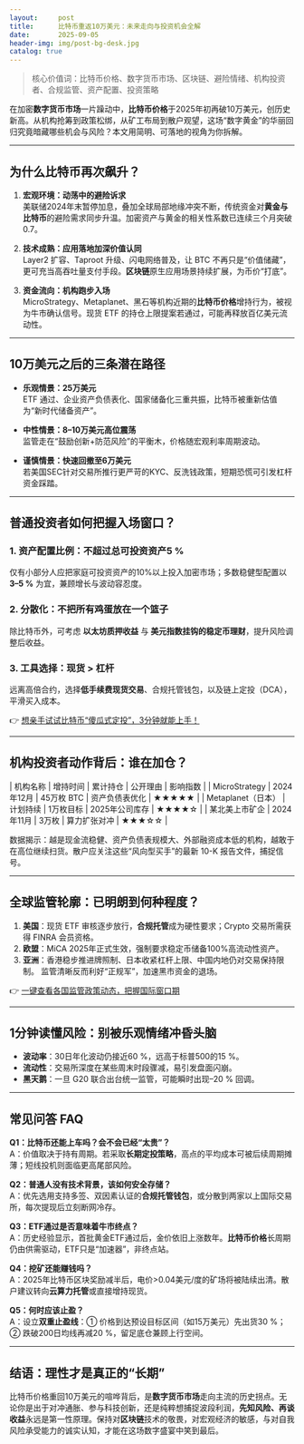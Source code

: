 ```yaml
---
layout:     post
title:      比特币重返10万美元：未来走向与投资机会全解
date:       2025-09-05
header-img: img/post-bg-desk.jpg
catalog: true
---
```


> 核心价值词：比特币价格、数字货币市场、区块链、避险情绪、机构投资者、合规监管、资产配置、投资策略

在加密**数字货币市场**一片躁动中，**比特币价格**于2025年初再破10万美元，创历史新高。从机构抢筹到政策松绑，从矿工布局到散户观望，这场“数字黄金”的华丽回归究竟暗藏哪些机会与风险？本文用简明、可落地的视角为你拆解。

---

## 为什么比特币再次飙升？

1. **宏观环境：动荡中的避险诉求**  
   美联储2024年末暂停加息，叠加全球局部地缘冲突不断，传统资金对**黄金与比特币**的避险需求同步升温。加密资产与黄金的相关性系数已连续三个月突破0.7。

2. **技术成熟：应用落地加深价值认同**  
   Layer2 扩容、Taproot 升级、闪电网络普及，让 BTC 不再只是“价值储藏”，更可充当高吞吐量支付手段。**区块链**原生应用场景持续扩展，为币价“打底”。

3. **资金流向：机构跑步入场**  
   MicroStrategy、Metaplanet、黑石等机构近期的**比特币价格**增持行为，被视为牛市确认信号。现货 ETF 的持仓上限提案若通过，可能再释放百亿美元流动性。

---

## 10万美元之后的三条潜在路径

- **乐观情景：25万美元**  
  ETF 通过、企业资产负债表化、国家储备化三重共振，比特币被重新估值为“新时代储备资产”。

- **中性情景：8–10万美元高位震荡**  
  监管走在“鼓励创新+防范风险”的平衡木，价格随宏观利率周期波动。

- **谨慎情景：快速回撤至6万美元**  
  若美国SEC针对交易所推行更严苛的KYC、反洗钱政策，短期恐慌可引发杠杆资金踩踏。

---

## 普通投资者如何把握入场窗口？

### 1. 资产配置比例：不超过总可投资资产5 %
仅有小部分人应把家庭可投资资产的10%以上投入加密市场；多数稳健型配置以 **3–5 %** 为宜，兼顾增长与波动容忍度。

### 2. 分散化：不把所有鸡蛋放在一个篮子  
除比特币外，可考虑 **以太坊质押收益** 与 **美元指数挂钩的稳定币理财**，提升风险调整后收益。

### 3. 工具选择：现货 > 杠杆  
远离高倍合约，选择**低手续费现货交易**、合规托管钱包，以及链上定投（DCA），平滑买入成本。

👉 [想亲手试试比特币“傻瓜式定投”，3分钟就能上手！](https://okxdog.com/)

---

## 机构投资者动作背后：谁在加仓？

| 机构名称 | 增持时间 | 累计持仓 | 公开理由 | 影响指数 |
| MicroStrategy | 2024年12月 | 45万枚 BTC | 资产负债表优化 | ★★★★★ |
| Metaplanet（日本） | 计划持续 | 1万枚目标 | 2025年公司库存 | ★★★★☆ |
| 某北美上市矿企 | 2024年11月 | 3万枚 | 算力扩张对冲 | ★★★☆☆ |

数据揭示：越是现金流稳健、资产负债表规模大、外部融资成本低的机构，越敢于在高位继续扫货。散户应关注这些“风向型买手”的最新 10-K 报告文件，捕捉信号。

---

## 全球监管轮廓：已明朗到何种程度？

1. **美国**：现货 ETF 审核逐步放行，**合规托管**成为硬性要求；Crypto 交易所需获得 FINRA 会员资格。
2. **欧盟**：MiCA 2025年正式生效，强制要求稳定币储备100%高流动性资产。
3. **亚洲**：香港稳步推进牌照制、日本收紧杠杆上限、中国内地仍对交易保持限制。
监管清晰反而利好“正规军”，加速黑市资金的退场。

👉 [一键查看各国监管政策动态，把握国际窗口期](https://okxdog.com/)

---

## 1分钟读懂风险：别被乐观情绪冲昏头脑

- **波动率**：30日年化波动仍接近60 %，远高于标普500的15 %。  
- **流动性**：交易所深度在某些周末时段骤减，易引发盘面闪崩。  
- **黑天鹅**：一旦 G20 联合出台统一监管，可能瞬时出现–20 % 回调。

---

## 常见问答 FAQ

**Q1：比特币还能上车吗？会不会已经“太贵”？**  
A：价值取决于持有周期。若采取**长期定投策略**，高点的平均成本可被后续周期摊薄；短线投机则面临更高尾部风险。

**Q2：普通人没有技术背景，该如何安全存储？**  
A：优先选用支持多签、双因素认证的**合规托管钱包**，或分散到两家以上国际交易所，每次提现后立刻断网冷存。

**Q3：ETF通过是否意味着牛市终点？**  
A：历史经验显示，首批黄金ETF通过后，金价依旧上涨数年。**比特币价格**长周期仍由供需驱动，ETF只是“加速器”，非终点站。

**Q4：挖矿还能赚钱吗？**  
A：2025年比特币区块奖励减半后，电价>0.04美元/度的矿场将被陆续出清。散户建议转向**云算力托管**或直接增持现货。

**Q5：何时应该止盈？**  
A：设立**双重止盈线**：① 价格到达预设目标区间（如15万美元）先出货30 %；② 跌破200日均线再减20 %，留足底仓兼顾上行空间。

---

## 结语：理性才是真正的“长期”

比特币价格重回10万美元的喧哗背后，是**数字货币市场**走向主流的历史拐点。无论你是出于对冲通胀、参与科技创新，还是纯粹想捕捉波段利润，**先知风险、再谈收益**永远是第一性原理。保持对**区块链**技术的敬畏，对宏观经济的敏感，与对自我风险承受能力的诚实认知，才能在这场数字盛宴中笑到最后。